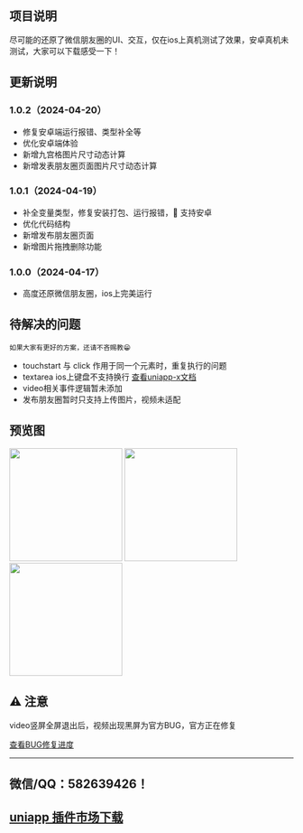 ## 项目说明

尽可能的还原了微信朋友圈的UI、交互，仅在ios上真机测试了效果，安卓真机未测试，大家可以下载感受一下！

## 更新说明

### 1.0.2（2024-04-20）

- 修复安卓端运行报错、类型补全等
- 优化安卓端体验
- 新增九宫格图片尺寸动态计算
- 新增发表朋友圈页面图片尺寸动态计算

### 1.0.1（2024-04-19）

- 补全变量类型，修复安装打包、运行报错，🎉 支持安卓
- 优化代码结构
- 新增发布朋友圈页面
- 新增图片拖拽删除功能

### 1.0.0（2024-04-17）

- 高度还原微信朋友圈，ios上完美运行

## 待解决的问题

`如果大家有更好的方案，还请不吝赐教😁`

- touchstart 与 click 作用于同一个元素时，重复执行的问题
- textarea ios上键盘不支持换行 [查看uniapp-x文档](https://doc.dcloud.net.cn/uni-app-x/component/textarea.html)
- video相关事件逻辑暂未添加
- 发布朋友圈暂时只支持上传图片，视频未适配

## 预览图

<img src="https://img-cdn-tx.dcloud.net.cn/stream/plugin_screens/a7e92550-fc8d-11ee-829d-478a042f758e_0.png/webp?&v=1713339674" width="200" /> <img src="https://img-cdn-tx.dcloud.net.cn/stream/plugin_screens/a7e92550-fc8d-11ee-829d-478a042f758e_1.png/webp?&v=1713339675" width="200" /> <img src="https://img-cdn-tx.dcloud.net.cn/stream/plugin_screens/a7e92550-fc8d-11ee-829d-478a042f758e_2.png/webp?&v=1713527260" width="200" />

## ⚠️ 注意

video竖屏全屏退出后，视频出现黑屏为官方BUG，官方正在修复

[查看BUG修复进度](https://issues.dcloud.net.cn/pages/issues/detail?id=1491)  

---

## 微信/QQ：582639426！  

## [uniapp 插件市场下载](https://ext.dcloud.net.cn/plugin?id=17683)